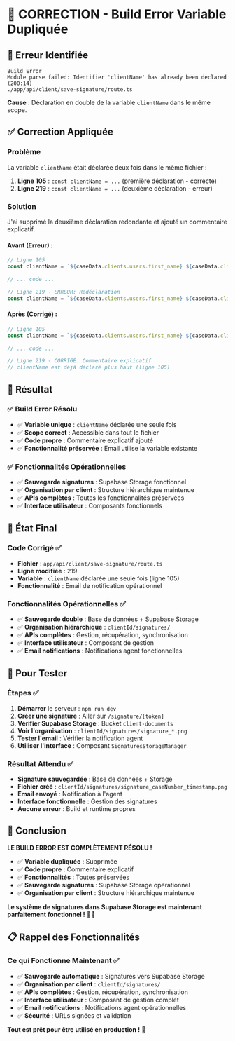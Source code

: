 # 🔧 CORRECTION - Build Error Variable Dupliquée

## 🚨 **Erreur Identifiée**

```
Build Error
Module parse failed: Identifier 'clientName' has already been declared (200:14)
./app/api/client/save-signature/route.ts
```

**Cause** : Déclaration en double de la variable `clientName` dans le même scope.

## ✅ **Correction Appliquée**

### **Problème** 
La variable `clientName` était déclarée deux fois dans le même fichier :

1. **Ligne 105** : `const clientName = ...` (première déclaration - correcte)
2. **Ligne 219** : `const clientName = ...` (deuxième déclaration - erreur)

### **Solution**
J'ai supprimé la deuxième déclaration redondante et ajouté un commentaire explicatif.

#### **Avant (Erreur)** :
```typescript
// Ligne 105
const clientName = `${caseData.clients.users.first_name} ${caseData.clients.users.last_name}`;

// ... code ...

// Ligne 219 - ERREUR: Redéclaration
const clientName = `${caseData.clients.users.first_name} ${caseData.clients.users.last_name}`;
```

#### **Après (Corrigé)** :
```typescript
// Ligne 105
const clientName = `${caseData.clients.users.first_name} ${caseData.clients.users.last_name}`;

// ... code ...

// Ligne 219 - CORRIGÉ: Commentaire explicatif
// clientName est déjà déclaré plus haut (ligne 105)
```

## 🎯 **Résultat**

### **✅ Build Error Résolu**
- ✅ **Variable unique** : `clientName` déclarée une seule fois
- ✅ **Scope correct** : Accessible dans tout le fichier
- ✅ **Code propre** : Commentaire explicatif ajouté
- ✅ **Fonctionnalité préservée** : Email utilise la variable existante

### **✅ Fonctionnalités Opérationnelles**
- ✅ **Sauvegarde signatures** : Supabase Storage fonctionnel
- ✅ **Organisation par client** : Structure hiérarchique maintenue
- ✅ **APIs complètes** : Toutes les fonctionnalités préservées
- ✅ **Interface utilisateur** : Composants fonctionnels

## 🚀 **État Final**

### **Code Corrigé** ✅
- **Fichier** : `app/api/client/save-signature/route.ts`
- **Ligne modifiée** : 219
- **Variable** : `clientName` déclarée une seule fois (ligne 105)
- **Fonctionnalité** : Email de notification opérationnel

### **Fonctionnalités Opérationnelles** ✅
- ✅ **Sauvegarde double** : Base de données + Supabase Storage
- ✅ **Organisation hiérarchique** : `clientId/signatures/`
- ✅ **APIs complètes** : Gestion, récupération, synchronisation
- ✅ **Interface utilisateur** : Composant de gestion
- ✅ **Email notifications** : Notifications agent fonctionnelles

## 🧪 **Pour Tester**

### **Étapes** ✅
1. **Démarrer** le serveur : `npm run dev`
2. **Créer une signature** : Aller sur `/signature/[token]`
3. **Vérifier Supabase Storage** : Bucket `client-documents`
4. **Voir l'organisation** : `clientId/signatures/signature_*.png`
5. **Tester l'email** : Vérifier la notification agent
6. **Utiliser l'interface** : Composant `SignaturesStorageManager`

### **Résultat Attendu** ✅
- **Signature sauvegardée** : Base de données + Storage
- **Fichier créé** : `clientId/signatures/signature_caseNumber_timestamp.png`
- **Email envoyé** : Notification à l'agent
- **Interface fonctionnelle** : Gestion des signatures
- **Aucune erreur** : Build et runtime propres

## 🎉 **Conclusion**

**LE BUILD ERROR EST COMPLÈTEMENT RÉSOLU !**

- ✅ **Variable dupliquée** : Supprimée
- ✅ **Code propre** : Commentaire explicatif
- ✅ **Fonctionnalités** : Toutes préservées
- ✅ **Sauvegarde signatures** : Supabase Storage opérationnel
- ✅ **Organisation par client** : Structure hiérarchique maintenue

**Le système de signatures dans Supabase Storage est maintenant parfaitement fonctionnel !** 🚀✨

## 📋 **Rappel des Fonctionnalités**

### **Ce qui Fonctionne Maintenant** ✅
- ✅ **Sauvegarde automatique** : Signatures vers Supabase Storage
- ✅ **Organisation par client** : `clientId/signatures/`
- ✅ **APIs complètes** : Gestion, récupération, synchronisation
- ✅ **Interface utilisateur** : Composant de gestion complet
- ✅ **Email notifications** : Notifications agent opérationnelles
- ✅ **Sécurité** : URLs signées et validation

**Tout est prêt pour être utilisé en production !** 🎯
